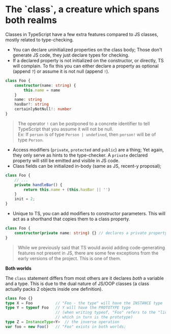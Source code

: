 # The \`class\`, a creature which spans both realms

Classes in TypeScript have a few extra features compared to JS classes, mostly related to type-checking.

* You can declare uninitialized properties on the class body; Those don't generate JS code, they just declare types for checking.
* If a declared property is not initialized on the constructor, or directly, TS will complain. To fix this you can either declare a property as optional (append `?`) or assume it is not null (append `!`).

```typescript
class Foo {
    constructor(name: string) {
        this.name = name
    }
    name: string
    hasBar?: string
    certainlyNotNull!: number
}
```

> The operator `!` can be postponed to a concrete identifier to tell TypeScript that you assume it will not be null.  
> Ex: If `person` is of type `Person | undefined`, then `person!` will be of type `Person`.

* Access modifiers (`private`, `protected` and `public`) are a thing; Yet again, they only serve as hints to the type-checker. A `private` declared property will still be emitted and visible in JS code.
* Class fields can be initialized in-body (same as JS, recent-y proposal);

```typescript
class Foo {
    // ...
    private handleBar() {
        return this.name + (this.hasBar || '')
    }
    init = 2;
}
```

* Unique to TS, you can add modifiers to constructor parameters. This will act as a shorthand that copies them to a class property.

```typescript
class Foo {
    constructor(private name: string) {} // declares a private property "name"
}
```

> While we previously said that TS would avoid adding code-generating features not present in JS, there are some few exceptions from the early versions of the project. This is one of them.

**Both worlds**

The `class` statement differs from most others are it declares _both_ a variable and a type. This is due to the dual nature of JS/OOP classes (a class actually packs 2 objects inside one definition).

```typescript
class Foo {}
type X = Foo          // "Foo - the type" will have the INSTANCE type
type Y = typeof Foo   // Y will have the PROTOTYPE type
                      // (when writing typeof, "Foo" refers to the "living foo",
                      // which in turn is the prototype)
type Z = InstanceType<Y>  // the inverse operation
var foo = new Foo()   // "Foo" exists in both worlds;
```
